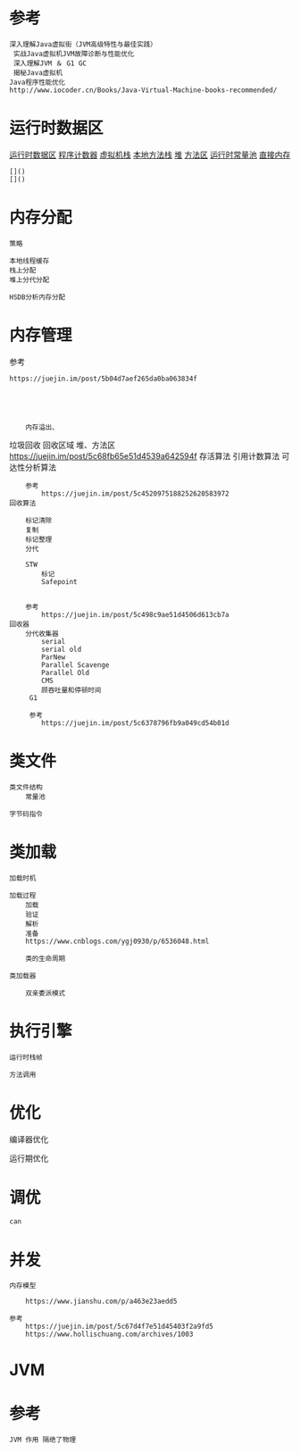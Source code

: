 



# 参考

    深入理解Java虚拟街（JVM高级特性与最佳实践）
     实战Java虚拟机JVM故障诊断与性能优化
     深入理解JVM ＆ G1 GC
     揭秘Java虚拟机
    Java程序性能优化
    http://www.iocoder.cn/Books/Java-Virtual-Machine-books-recommended/
    
    
    
# 运行时数据区

[运行时数据区](https://github.com/RodJohn/JVM/blob/master/md/201_%E5%86%85%E5%AD%98%E5%8C%BA%E5%9F%9F.md)
[程序计数器](https://github.com/RodJohn/JVM/blob/master/md/202_%E7%A8%8B%E5%BA%8F%E8%AE%A1%E6%95%B0%E5%99%A8)
[虚拟机栈](https://github.com/RodJohn/JVM/blob/master/md/203_%E8%99%9A%E6%8B%9F%E6%9C%BA%E6%A0%88.md)
[本地方法栈](https://github.com/RodJohn/JVM/blob/master/md/204_%E6%9C%AC%E5%9C%B0%E6%96%B9%E6%B3%95%E6%A0%88.md)
[堆](https://github.com/RodJohn/JVM/blob/master/md/205_%E5%A0%86.md)
[方法区](https://github.com/RodJohn/JVM/blob/master/md/206_%E6%96%B9%E6%B3%95%E5%8C%BA.md)
[运行时常量池](https://github.com/RodJohn/JVM/blob/master/md/208_%E8%BF%90%E8%A1%8C%E6%97%B6%E5%B8%B8%E9%87%8F%E6%B1%A0.md)
[直接内存](https://github.com/RodJohn/JVM/blob/master/md/207_%E7%9B%B4%E6%8E%A5%E5%86%85%E5%AD%98.md)


    
    []()
    []()


# 内存分配
    
    策略
    
    本地线程缓存
    栈上分配
    堆上分代分配
    
    HSDB分析内存分配
    


# 内存管理


参考

    https://juejin.im/post/5b04d7aef265da0ba063834f
    


        
        
        内存溢出、


     


垃圾回收
    回收区域
        堆、方法区
         https://juejin.im/post/5c68fb65e51d4539a642594f
    存活算法
        引用计数算法
        可达性分析算法
        
        参考
            https://juejin.im/post/5c4520975188252620583972
    回收算法
   
        标记清除
        复制
        标记整理
        分代
        
        STW
            标记
            Safepoint
        
        
        参考
            https://juejin.im/post/5c498c9ae51d4506d613cb7a
    回收器
        分代收集器
            serial
            serial old
            ParNew
            Parallel Scavenge
            Parallel Old
            CMS
            顾吞吐量和停顿时间
         G1
            
         参考
            https://juejin.im/post/5c6378796fb9a049cd54b01d
            

# 类文件

    类文件结构
        常量池
        
    字节码指令
    
# 类加载

    加载时机
    
    加载过程
        加载
        验证
        解析
        准备
        https://www.cnblogs.com/ygj0930/p/6536048.html
        
        类的生命周期
        
    类加载器
       
        双亲委派模式
        


# 执行引擎
    
    运行时栈帧
    
    方法调用


# 优化

编译器优化

运行期优化


# 调优
    
    can



# 并发

    内存模型
    
        https://www.jianshu.com/p/a463e23aedd5
    
    参考
        https://juejin.im/post/5c67d4f7e51d45403f2a9fd5
        https://www.hollischuang.com/archives/1003



  
  

    

# JVM


    





# 参考

    JVM 作用 隔绝了物理
